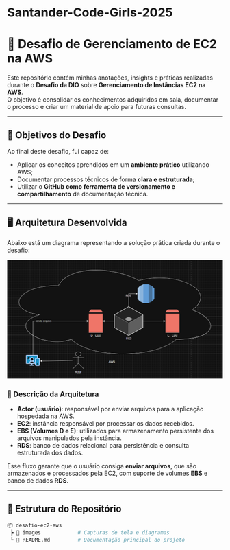 # Santander-Code-Girls-2025
# 🚀 Desafio de Gerenciamento de EC2 na AWS

Este repositório contém minhas anotações, insights e práticas realizadas durante o **Desafio da DIO** sobre **Gerenciamento de Instâncias EC2 na AWS**.  
O objetivo é consolidar os conhecimentos adquiridos em sala, documentar o processo e criar um material de apoio para futuras consultas.

---

## 📌 Objetivos do Desafio

Ao final deste desafio, fui capaz de:

- Aplicar os conceitos aprendidos em um **ambiente prático** utilizando AWS;
- Documentar processos técnicos de forma **clara e estruturada**;
- Utilizar o **GitHub como ferramenta de versionamento e compartilhamento** de documentação técnica.

---

## 🖥️ Arquitetura Desenvolvida

Abaixo está um diagrama representando a solução prática criada durante o desafio:

![Arquitetura AWS](./images/Diagrama%20AWS%20EC2.png)

### 🔎 Descrição da Arquitetura
- **Actor (usuário)**: responsável por enviar arquivos para a aplicação hospedada na AWS.  
- **EC2**: instância responsável por processar os dados recebidos.  
- **EBS (Volumes D e E)**: utilizados para armazenamento persistente dos arquivos manipulados pela instância.  
- **RDS**: banco de dados relacional para persistência e consulta estruturada dos dados.  

Esse fluxo garante que o usuário consiga **enviar arquivos**, que são armazenados e processados pela EC2, com suporte de volumes **EBS** e banco de dados **RDS**.

---

## 📂 Estrutura do Repositório

```bash
📦 desafio-ec2-aws
 ┣ 📂 images            # Capturas de tela e diagramas
 ┗ 📜 README.md         # Documentação principal do projeto

